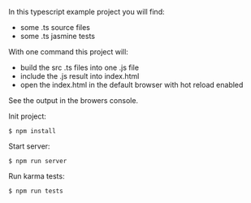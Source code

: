 In this typescript example project you will find:
* some .ts source files
* some .ts jasmine tests

With one command this project will: 
* build the src .ts files into one .js file
* include the .js result into index.html
* open the index.html in the default browser with hot reload enabled

See the output in the browers console.

Init project:

```
$ npm install
```

Start server:

```
$ npm run server
```

Run karma tests:

```
$ npm run tests
```


